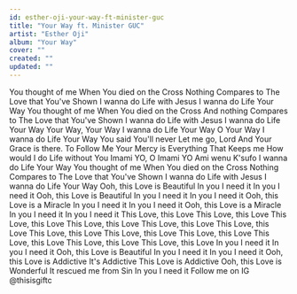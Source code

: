 ```yaml
---
id: esther-oji-your-way-ft-minister-guc
title: "Your Way ft. Minister GUC"
artist: "Esther Oji"
album: "Your Way"
cover: ""
created: ""
updated: ""
---
```


You thought of me
When You died on the Cross
Nothing Compares to
The Love that You've Shown
I wanna do Life with Jesus
I wanna do Life Your Way
You thought of me
When You died on the Cross
And nothing Compares to
The Love that You've Shown
I wanna do Life with Jesus
I wanna do Life Your Way
Your Way, Your Way
I wanna do Life Your Way O
Your Way
I wanna do Life Your Way
You said You'll never
Let me go, Lord
And Your Grace is there.
To Follow Me
Your Mercy is Everything
That Keeps me
How would I do Life without You
Imami YO, O Imami YO
Ami wenu K'sufo
I wanna do Life Your Way
You thought of me
When You died on the Cross
Nothing Compares to
The Love that You've Shown
I wanna do Life with Jesus
I wanna do Life Your Way
Ooh, this Love is Beautiful
In you I need it
In you I need it
Ooh, this Love is Beautiful
In you I need it
In you I need it
Ooh, this Love is a Miracle
In you I need it
In you I need it
Ooh, this Love is a Miracle
In you I need it
In you I need it
This Love, this Love
This Love, this Love
This Love, this Love
This Love, this Love
This Love, this Love
This Love, this Love
This Love, this Love
This Love, this Love
This Love, this Love
This Love, this Love
This Love, this Love
This Love, this Love
In you I need it
In you I need it
Ooh, this Love is Beautiful
In you I need it
In you I need it
Ooh, this Love is Addictive
It's Addictive
This Love is Addictive
Ooh, this Love is Wonderful
It rescued me from Sin
In you I need it
Follow me on IG @thisisgiftc